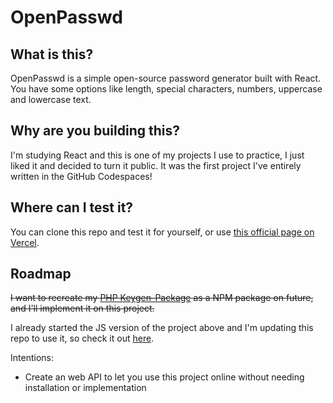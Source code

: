 # OpenPasswd

## What is this?
OpenPasswd is a simple open-source password generator built with React. You have some options like length, special characters, numbers, uppercase and lowercase text.

## Why are you building this?
I'm studying React and this is one of my projects I use to practice, I just liked it and decided to turn it public.
It was the first project I've entirely written in the GitHub Codespaces!

## Where can I test it?
You can clone this repo and test it for yourself, or use [this official page on Vercel](https://open-passwd.vercel.app/).

## Roadmap
~~I want to recreate my [PHP Keygen-Package](https://github.com/kaiopiola/keygen-package) as a NPM package on future, and I'll implement it on this project.~~

I already started the JS version of the project above and I'm updating this repo to use it, so check it out [here](https://github.com/kaiopiola/keygen-js).

Intentions:
- Create an web API to let you use this project online without needing installation or implementation
